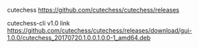 cutechess https://github.com/cutechess/cutechess/releases

cutechess-cli v1.0 link https://github.com/cutechess/cutechess/releases/download/gui-1.0.0/cutechess_20170720.1.0.0.1.0.0-1_amd64.deb
